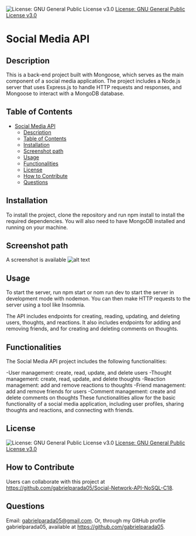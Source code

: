 
![License: GNU General Public License v3.0](https://img.shields.io/badge/License-GPLv3-blue.svg)
[License: GNU General Public License v3.0](https://www.gnu.org/licenses/gpl-3.0)

# Social Media API

## Description
This is a back-end project built with Mongoose, which serves as the main component of a social media application. The project includes a Node.js server that uses Express.js to handle HTTP requests and responses, and Mongoose to interact with a MongoDB database.

## Table of Contents

- [Social Media API](#social-media-api)
  - [Description](#description)
  - [Table of Contents](#table-of-contents)
  - [Installation](#installation)
  - [Screenshot path](#screenshot-path)
  - [Usage](#usage)
  - [Functionalities](#functionalities)
  - [License](#license)
  - [How to Contribute](#how-to-contribute)
  - [Questions](#questions)

## Installation 
To install the project, clone the repository and run npm install to install the required dependencies. You will also need to have MongoDB installed and running on your machine.

## Screenshot path
A screenshot is available ![alt text](sooonn)

## Usage
To start the server, run npm start or nom run dev to start the server in development mode with nodemon. You can then make HTTP requests to the server using a tool like Insomnia.

The API includes endpoints for creating, reading, updating, and deleting users, thoughts, and reactions. It also includes endpoints for adding and removing friends, and for creating and deleting comments on thoughts.

## Functionalities
The Social Media API project includes the following functionalities:

-User management: create, read, update, and delete users
-Thought management: create, read, update, and delete thoughts
-Reaction management: add and remove reactions to thoughts
-Friend management: add and remove friends for users
-Comment management: create and delete comments on thoughts
These functionalities allow for the basic functionality of a social media application, including user profiles, sharing thoughts and reactions, and connecting with friends.

## License
![License: GNU General Public License v3.0](https://img.shields.io/badge/License-GPLv3-blue.svg)
[License: GNU General Public License v3.0](https://www.gnu.org/licenses/gpl-3.0)


## How to Contribute  
Users can collaborate with this project at https://github.com/gabrielparada05/Social-Network-API-NoSQL-C18.

## Questions 
 Email: [gabrielparada05@gmail.com](mailto:gabrielparada05@gmail.com). Or, through my GitHub profile gabrielparada05, available at https://github.com/gabrielparada05.




